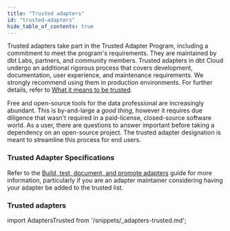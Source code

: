 ```yaml
---
title: "Trusted adapters"
id: "trusted-adapters"
hide_table_of_contents: true
---
```



Trusted adapters take part in the Trusted Adapter Program, including a commitment to meet the program's requirements. They are maintained by dbt Labs, partners, and community members. Trusted adapters in dbt Cloud undergo an additional rigorous process that covers development, documentation, user experience, and maintenance requirements. We strongly recommend using them in production environments. For further details, refer to [What it means to be trusted](/guides/adapter-creation?step=8#what-it-means-to-be-trusted).

Free and open-source tools for the data professional are increasingly abundant. This is by-and-large a *good thing*, however it requires due diligence that wasn't required in a paid-license, closed-source software world. As a user, there are questions to answer important before taking a dependency on an open-source project. The trusted adapter designation is meant to streamline this process for end users.

### Trusted Adapter Specifications

Refer to the [Build, test, document, and promote adapters](/guides/adapter-creation) guide for more information, particularly if you are an adapter maintainer considering having your adapter be added to the trusted list.


### Trusted adapters

import AdaptersTrusted from '/snippets/_adapters-trusted.md';

<AdaptersTrusted />

<MSCallout />


